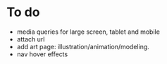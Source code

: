 # To do 

- media queries for large screen, tablet and mobile
- attach url 
- add art page: illustration/animation/modeling.
- nav hover effects